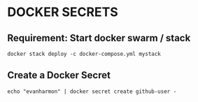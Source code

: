 # DOCKER SECRETS

## Requirement: Start docker swarm / stack

```console
docker stack deploy -c docker-compose.yml mystack
```

## Create a Docker Secret

```console
echo "evanharmon" | docker secret create github-user -
```
